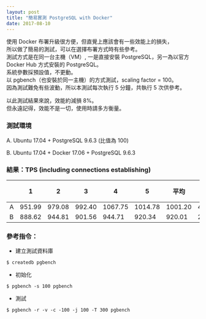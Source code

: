 ```yaml
---
layout: post
title: "簡易實測 PostgreSQL with Docker"
date: 2017-08-10
---
```


使用 Docker 布署升級很方便，但直覺上應該會有一些效能上的損失，<br/>
所以做了簡易的測試，可以在選擇布署方式時有些參考。<br/>
測試方式是在同一台主機（VM）, 一是直接安裝 PostgreSQL，另一為以官方 Docker Hub 方式安裝的 PostgreSQL。<br/>
系統參數採預設值，不更動。<br/>
以 pgbench（也安裝於同一主機）的方式測試，scaling factor = 100。<br/>
因為測試難免有些波動，所以本測試每次執行 5 分鐘，共執行 5 次供參考。<br/>

以此測試結果來說，效能約減損 8%。<br/>
但永遠記得，效能不是一切，使用時請多方衡量。<br/>

### 測試環境
A. Ubuntu 17.04 + PostgreSQL 9.6.3 (比值為 100)

B. Ubuntu 17.04 + Docker 17.06 + PostgreSQL 9.6.3

### 結果：TPS (including connections establishing)

| | 1 | 2 | 3 | 4 | 5 | 平均 | 標準差 | 誤差 | 比值 |
|-|-|-|-|-|-|-|-|-|-|
| A | 951.99 | 979.08 | 992.40 | 1067.75 | 1014.78 | 1001.20 | 43.59 | 4.35% | 100 |
| B | 888.62 | 944.81 | 901.56 | 944.71 | 920.34 | 920.01 | 25.25 | 2.74% | 91.89 |

### 參考指令：
* 建立測試資料庫
```
$ createdb pgbench
```

* 初始化
```
$ pgbench -s 100 pgbench
```

* 測試
```
$ pgbench -r -v -c -100 -j 100 -T 300 pgbench
```
